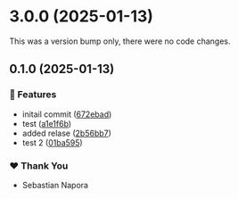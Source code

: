 # 3.0.0 (2025-01-13)

This was a version bump only, there were no code changes.

## 0.1.0 (2025-01-13)

### 🚀 Features

- initail commit ([672ebad](https://github.com/napora-sebastian/react-native-nx-monorepo/commit/672ebad))
- test ([a1e1f6b](https://github.com/napora-sebastian/react-native-nx-monorepo/commit/a1e1f6b))
- added relase ([2b56bb7](https://github.com/napora-sebastian/react-native-nx-monorepo/commit/2b56bb7))
- test 2 ([01ba595](https://github.com/napora-sebastian/react-native-nx-monorepo/commit/01ba595))

### ❤️ Thank You

- Sebastian Napora